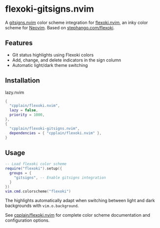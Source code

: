 # flexoki-gitsigns.nvim

A [gitsigns.nvim](https://github.com/lewis6991/gitsigns.nvim) color scheme integration for [flexoki.nvim](https://github.com/cpplain/flexoki.nvim), an inky color scheme for [Neovim](https://github.com/neovim/neovim). Based on [stephango.com/flexoki](https://stephango.com/flexoki).

## Features

- Git status highlights using Flexoki colors
- Add, change, and delete indicators in the sign column
- Automatic light/dark theme switching

## Installation

lazy.nvim

```lua
{
  "cpplain/flexoki.nvim",
  lazy = false,
  priority = 1000,
},
{
  "cpplain/flexoki-gitsigns.nvim",
  dependencies = { "cpplain/flexoki.nvim" },
}
```

## Usage

```lua
-- Load flexoki color scheme
require("flexoki").setup({
  groups = {
    "gitsigns", -- Enable gitsigns integration
  }
})
vim.cmd.colorscheme("flexoki")
```

The highlights automatically adapt when switching between light and dark backgrounds with `vim.o.background`.

See [cpplain/flexoki.nvim](https://github.com/cpplain/flexoki.nvim) for complete color scheme documentation and configuration options.
